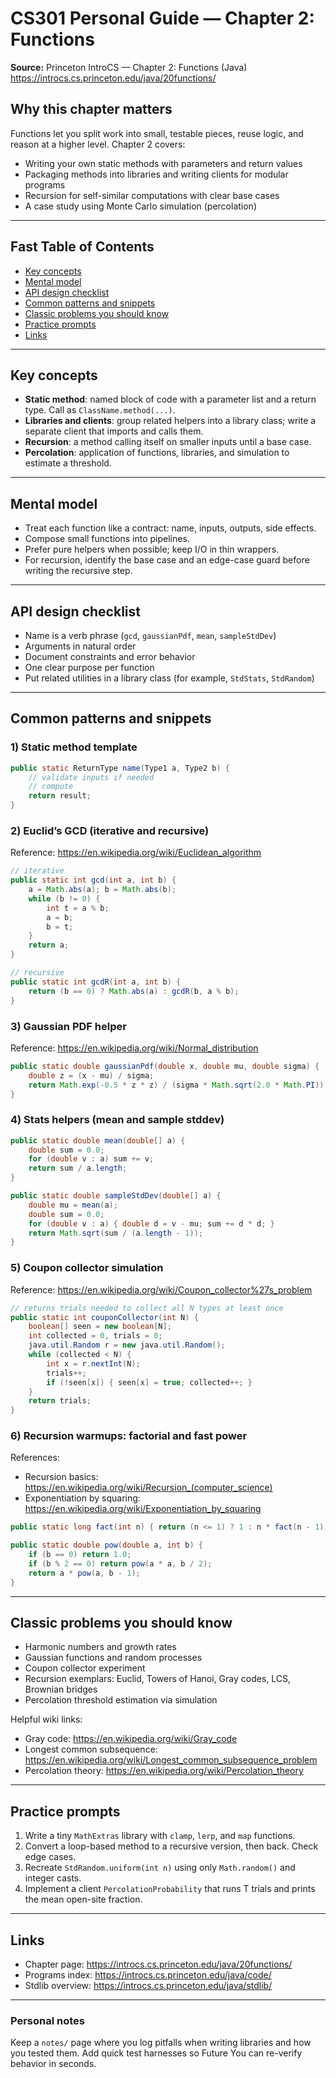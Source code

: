 # CS301 Personal Guide — Chapter 2: Functions

**Source:** Princeton IntroCS — Chapter 2: Functions (Java)  
<https://introcs.cs.princeton.edu/java/20functions/>

## Why this chapter matters
Functions let you split work into small, testable pieces, reuse logic, and reason at a higher level. Chapter 2 covers:
- Writing your own static methods with parameters and return values
- Packaging methods into libraries and writing clients for modular programs
- Recursion for self-similar computations with clear base cases
- A case study using Monte Carlo simulation (percolation)

---

## Fast Table of Contents
- [Key concepts](#key-concepts)
- [Mental model](#mental-model)
- [API design checklist](#api-design-checklist)
- [Common patterns and snippets](#common-patterns-and-snippets)
- [Classic problems you should know](#classic-problems-you-should-know)
- [Practice prompts](#practice-prompts)
- [Links](#links)

---

## Key concepts
- **Static method**: named block of code with a parameter list and a return type. Call as `ClassName.method(...)`.
- **Libraries and clients**: group related helpers into a library class; write a separate client that imports and calls them.
- **Recursion**: a method calling itself on smaller inputs until a base case.
- **Percolation**: application of functions, libraries, and simulation to estimate a threshold.

---

## Mental model
- Treat each function like a contract: name, inputs, outputs, side effects.
- Compose small functions into pipelines.
- Prefer pure helpers when possible; keep I/O in thin wrappers.
- For recursion, identify the base case and an edge-case guard before writing the recursive step.

---

## API design checklist
- Name is a verb phrase (`gcd`, `gaussianPdf`, `mean`, `sampleStdDev`)
- Arguments in natural order
- Document constraints and error behavior
- One clear purpose per function
- Put related utilities in a library class (for example, `StdStats`, `StdRandom`)

---

## Common patterns and snippets

### 1) Static method template
```java
public static ReturnType name(Type1 a, Type2 b) {
    // validate inputs if needed
    // compute
    return result;
}
```

### 2) Euclid’s GCD (iterative and recursive)
Reference: <https://en.wikipedia.org/wiki/Euclidean_algorithm>
```java
// iterative
public static int gcd(int a, int b) {
    a = Math.abs(a); b = Math.abs(b);
    while (b != 0) {
        int t = a % b;
        a = b;
        b = t;
    }
    return a;
}

// recursive
public static int gcdR(int a, int b) {
    return (b == 0) ? Math.abs(a) : gcdR(b, a % b);
}
```

### 3) Gaussian PDF helper
Reference: <https://en.wikipedia.org/wiki/Normal_distribution>
```java
public static double gaussianPdf(double x, double mu, double sigma) {
    double z = (x - mu) / sigma;
    return Math.exp(-0.5 * z * z) / (sigma * Math.sqrt(2.0 * Math.PI));
}
```

### 4) Stats helpers (mean and sample stddev)
```java
public static double mean(double[] a) {
    double sum = 0.0;
    for (double v : a) sum += v;
    return sum / a.length;
}

public static double sampleStdDev(double[] a) {
    double mu = mean(a);
    double sum = 0.0;
    for (double v : a) { double d = v - mu; sum += d * d; }
    return Math.sqrt(sum / (a.length - 1));
}
```

### 5) Coupon collector simulation
Reference: <https://en.wikipedia.org/wiki/Coupon_collector%27s_problem>
```java
// returns trials needed to collect all N types at least once
public static int couponCollector(int N) {
    boolean[] seen = new boolean[N];
    int collected = 0, trials = 0;
    java.util.Random r = new java.util.Random();
    while (collected < N) {
        int x = r.nextInt(N);
        trials++;
        if (!seen[x]) { seen[x] = true; collected++; }
    }
    return trials;
}
```

### 6) Recursion warmups: factorial and fast power
References:  
- Recursion basics: <https://en.wikipedia.org/wiki/Recursion_(computer_science)>
- Exponentiation by squaring: <https://en.wikipedia.org/wiki/Exponentiation_by_squaring>
```java
public static long fact(int n) { return (n <= 1) ? 1 : n * fact(n - 1); }

public static double pow(double a, int b) {
    if (b == 0) return 1.0;
    if (b % 2 == 0) return pow(a * a, b / 2);
    return a * pow(a, b - 1);
}
```

---

## Classic problems you should know
- Harmonic numbers and growth rates
- Gaussian functions and random processes
- Coupon collector experiment
- Recursion exemplars: Euclid, Towers of Hanoi, Gray codes, LCS, Brownian bridges
- Percolation threshold estimation via simulation

Helpful wiki links:
- Gray code: <https://en.wikipedia.org/wiki/Gray_code>  
- Longest common subsequence: <https://en.wikipedia.org/wiki/Longest_common_subsequence_problem>  
- Percolation theory: <https://en.wikipedia.org/wiki/Percolation_theory>

---

## Practice prompts
1. Write a tiny `MathExtras` library with `clamp`, `lerp`, and `map` functions.  
2. Convert a loop-based method to a recursive version, then back. Check edge cases.  
3. Recreate `StdRandom.uniform(int n)` using only `Math.random()` and integer casts.  
4. Implement a client `PercolationProbability` that runs T trials and prints the mean open-site fraction.

---

## Links
- Chapter page: <https://introcs.cs.princeton.edu/java/20functions/>
- Programs index: <https://introcs.cs.princeton.edu/java/code/>
- Stdlib overview: <https://introcs.cs.princeton.edu/java/stdlib/>

---

### Personal notes
Keep a `notes/` page where you log pitfalls when writing libraries and how you tested them. Add quick test harnesses so Future You can re-verify behavior in seconds.
